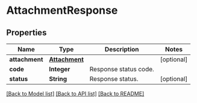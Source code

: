 ﻿
# AttachmentResponse


## Properties
Name | Type | Description | Notes
------------ | ------------- | ------------- | -------------
**attachment** | [**Attachment**](Attachment.md) |  | [optional]
**code** | **Integer** | Response status code. | 
**status** | **String** | Response status. | [optional]


[[Back to Model list]](../README.md#documentation-for-models) [[Back to API list]](../README.md#documentation-for-api-endpoints) [[Back to README]](../README.md)


